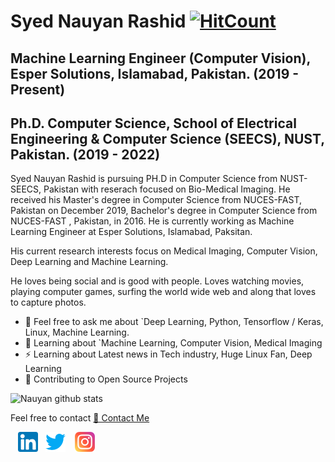 # Syed Nauyan Rashid [![HitCount](http://hits.dwyl.com/https://githubcom/nauyan//https://githubcom/nauyan/nauyan.svg)](http://hits.dwyl.com/https://githubcom/nauyan//https://githubcom/nauyan/nauyan)
## Machine Learning Engineer (Computer Vision), Esper Solutions, Islamabad, Pakistan. (2019 - Present)
## Ph.D. Computer Science, School of Electrical Engineering & Computer Science (SEECS), NUST, Pakistan. (2019 - 2022)

Syed Nauyan Rashid is pursuing PH.D in Computer Science from NUST-SEECS, Pakistan with reserach focused on Bio-Medical Imaging. He received his Master's degree in Computer Science from NUCES-FAST, Pakistan on December 2019, Bachelor's degree in Computer Science from NUCES-FAST , Pakistan, in 2016. He is currently working as Machine Learning Engineer at Esper Solutions, Islamabad, Paksitan.

His current research interests focus on Medical Imaging, Computer Vision, Deep Learning and Machine Learning.

He loves being social and is good with people. Loves watching movies, playing computer games, surfing the world wide web and along that loves to capture photos. 

* 💬 Feel free to ask me about `Deep Learning, Python, Tensorflow / Keras, Linux, Machine Learning.
* 📖 Learning about `Machine Learning, Computer Vision, Medical Imaging
* ⚡ Learning about Latest news in Tech industry, Huge Linux Fan, Deep Learning
* 🤝 Contributing to Open Source Projects

![Nauyan github stats](https://github-readme-stats.vercel.app/api?username=nauyan&show_icons=true&hide_border=true)

Feel free to contact [📩 Contact Me](nauyan@hotmail.com)

&nbsp;&nbsp; [![LinkedIn](https://raw.githubusercontent.com/nauyan/nauyan/master/linkedin-icon.png)](https://www.linkedin.com/in/nauyan/) &nbsp;&nbsp;[![Twitter](https://raw.githubusercontent.com/nauyan/nauyan/master/twitter-icon.png)](https://twitter.com/NauyanRashid) &nbsp;&nbsp; [![Instagram](https://raw.githubusercontent.com/nauyan/nauyan/master/instagram-icon.png)](https://www.instagram.com/nauyanrashid/)
